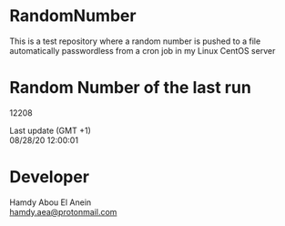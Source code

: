 # RandomNumber    
This is a test repository where a random number is pushed to a file automatically passwordless from a cron job in my Linux CentOS server    
# Random Number of the last run   
12208
      
Last update (GMT +1)    
08/28/20 12:00:01
# Developer    
Hamdy Abou El Anein   
hamdy.aea@protonmail.com
